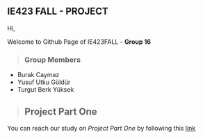 ## IE423 FALL - PROJECT 

Hi, 

Welcome to Github Page of IE423FALL - **Group 16**

> ### Group Members 
- Burak Caymaz
- Yusuf Utku Güldür
- Turgut Berk Yüksek

>## Project Part One

You can reach our study on *Project Part One* by following this [link](project_part_one_analysis/project_part_one_analysis.md)
